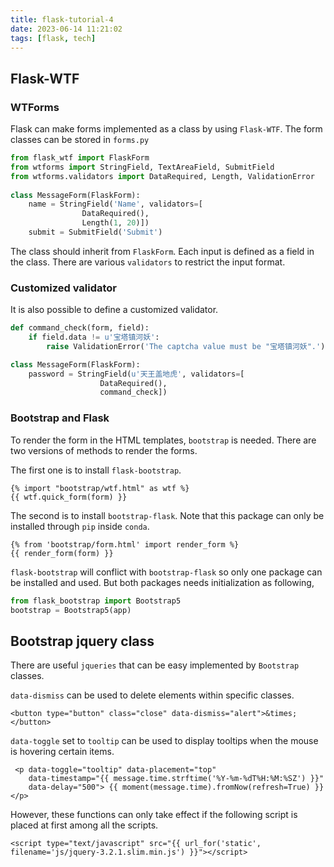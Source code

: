 ```yaml
---
title: flask-tutorial-4
date: 2023-06-14 11:21:02
tags: [flask, tech]
---
```


## Flask-WTF

### WTForms
Flask can make forms implemented as a class by using `Flask-WTF`. The form classes can be stored in `forms.py`

``` python
from flask_wtf import FlaskForm
from wtforms import StringField, TextAreaField, SubmitField
from wtforms.validators import DataRequired, Length, ValidationError
        
class MessageForm(FlaskForm):
    name = StringField('Name', validators=[
                DataRequired(), 
                Length(1, 20)])
    submit = SubmitField('Submit')
```

The class should inherit from `FlaskForm`. Each input is defined as a field in the class. There are various `validators` to restrict the input format. 

### Customized validator

It is also possible to define a customized validator.

``` python
def command_check(form, field):
    if field.data != u'宝塔镇河妖':
        raise ValidationError('The captcha value must be "宝塔镇河妖".')

class MessageForm(FlaskForm):
    password = StringField(u'天王盖地虎', validators=[  
                    DataRequired(),
                    command_check])
```

### Bootstrap and Flask

To render the form in the HTML templates, `bootstrap` is needed. There are two versions of methods to render the forms.

The first one is to install `flask-bootstrap`. 

``` jinja
{% import "bootstrap/wtf.html" as wtf %}
{{ wtf.quick_form(form) }}
```

The second is to install `bootstrap-flask`. Note that this package can only be installed through `pip` inside `conda`.

```jinja
{% from 'bootstrap/form.html' import render_form %}
{{ render_form(form) }}
```

`flask-bootstrap` will conflict with `bootstrap-flask` so only one package can be installed and used. But both packages needs initialization as following,

``` python
from flask_bootstrap import Bootstrap5
bootstrap = Bootstrap5(app)
```

## Bootstrap jquery class

There are useful `jqueries` that can be easy implemented by `Bootstrap` classes.

`data-dismiss` can be used to delete elements within specific classes. 

``` jinja                
<button type="button" class="close" data-dismiss="alert">&times;</button>
```

`data-toggle` set to `tooltip` can be used to display tooltips when the mouse is hovering certain items.

``` jinja
 <p data-toggle="tooltip" data-placement="top"
    data-timestamp="{{ message.time.strftime('%Y-%m-%dT%H:%M:%SZ') }}"
    data-delay="500"> {{ moment(message.time).fromNow(refresh=True) }}</p>
```

However, these functions can only take effect if the following script is placed at first among all the scripts.

``` jinja
<script type="text/javascript" src="{{ url_for('static', filename='js/jquery-3.2.1.slim.min.js') }}"></script>
```